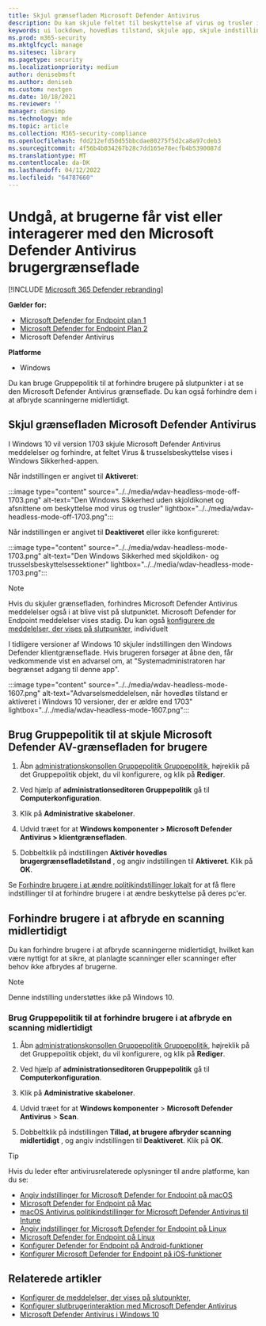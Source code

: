 ```yaml
---
title: Skjul grænsefladen Microsoft Defender Antivirus
description: Du kan skjule feltet til beskyttelse af virus og trusler i Windows Sikkerhed-appen.
keywords: ui lockdown, hovedløs tilstand, skjule app, skjule indstillinger, skjule grænseflade
ms.prod: m365-security
ms.mktglfcycl: manage
ms.sitesec: library
ms.pagetype: security
ms.localizationpriority: medium
author: denisebmsft
ms.author: deniseb
ms.custom: nextgen
ms.date: 10/18/2021
ms.reviewer: ''
manager: dansimp
ms.technology: mde
ms.topic: article
ms.collection: M365-security-compliance
ms.openlocfilehash: fdd212efd50d55bbcdae80275f5d2ca8a97cdeb3
ms.sourcegitcommit: 4f56b4b034267b28c7dd165e78ecfb4b5390087d
ms.translationtype: MT
ms.contentlocale: da-DK
ms.lasthandoff: 04/12/2022
ms.locfileid: "64787660"
---
```

# <a name="prevent-users-from-seeing-or-interacting-with-the-microsoft-defender-antivirus-user-interface"></a>Undgå, at brugerne får vist eller interagerer med den Microsoft Defender Antivirus brugergrænseflade

[!INCLUDE [Microsoft 365 Defender rebranding](../../includes/microsoft-defender.md)]


**Gælder for:**
- [Microsoft Defender for Endpoint plan 1](https://go.microsoft.com/fwlink/p/?linkid=2154037)
- [Microsoft Defender for Endpoint Plan 2](https://go.microsoft.com/fwlink/p/?linkid=2154037)
- Microsoft Defender Antivirus

**Platforme**
- Windows

Du kan bruge Gruppepolitik til at forhindre brugere på slutpunkter i at se den Microsoft Defender Antivirus grænseflade. Du kan også forhindre dem i at afbryde scanningerne midlertidigt.

## <a name="hide-the-microsoft-defender-antivirus-interface"></a>Skjul grænsefladen Microsoft Defender Antivirus

I Windows 10 vil version 1703 skjule Microsoft Defender Antivirus meddelelser og forhindre, at feltet Virus & trusselsbeskyttelse vises i Windows Sikkerhed-appen.

Når indstillingen er angivet til **Aktiveret**:

:::image type="content" source="../../media/wdav-headless-mode-off-1703.png" alt-text="Den Windows Sikkerhed uden skjoldikonet og afsnittene om beskyttelse mod virus og trusler" lightbox="../../media/wdav-headless-mode-off-1703.png":::

Når indstillingen er angivet til **Deaktiveret** eller ikke konfigureret:

:::image type="content" source="../../media/wdav-headless-mode-1703.png" alt-text="Den Windows Sikkerhed med skjoldikon- og trusselsbeskyttelsessektioner" lightbox="../../media/wdav-headless-mode-1703.png":::

> [!NOTE]
> Hvis du skjuler grænsefladen, forhindres Microsoft Defender Antivirus meddelelser også i at blive vist på slutpunktet. Microsoft Defender for Endpoint meddelelser vises stadig. Du kan også [konfigurere de meddelelser, der vises på slutpunkter](configure-notifications-microsoft-defender-antivirus.md), individuelt

I tidligere versioner af Windows 10 skjuler indstillingen den Windows Defender klientgrænseflade. Hvis brugeren forsøger at åbne den, får vedkommende vist en advarsel om, at "Systemadministratoren har begrænset adgang til denne app".

:::image type="content" source="../../media/wdav-headless-mode-1607.png" alt-text="Advarselsmeddelelsen, når hovedløs tilstand er aktiveret i Windows 10 versioner, der er ældre end 1703" lightbox="../../media/wdav-headless-mode-1607.png":::

## <a name="use-group-policy-to-hide-the-microsoft-defender-av-interface-from-users"></a>Brug Gruppepolitik til at skjule Microsoft Defender AV-grænsefladen for brugere

1. Åbn [administrationskonsollen Gruppepolitik Gruppepolitik](/previous-versions/windows/desktop/gpmc/group-policy-management-console-portal), højreklik på det Gruppepolitik objekt, du vil konfigurere, og klik på **Rediger**.

2. Ved hjælp af **administrationseditoren Gruppepolitik** gå til **Computerkonfiguration**.

3. Klik på **Administrative skabeloner**.

4. Udvid træet for at **Windows komponenter > Microsoft Defender Antivirus > klientgrænsefladen**.

5. Dobbeltklik på indstillingen **Aktivér hovedløs brugergrænsefladetilstand** , og angiv indstillingen til **Aktiveret**. Klik på **OK**.

Se [Forhindre brugere i at ændre politikindstillinger lokalt](configure-local-policy-overrides-microsoft-defender-antivirus.md) for at få flere indstillinger til at forhindre brugere i at ændre beskyttelse på deres pc'er.

## <a name="prevent-users-from-pausing-a-scan"></a>Forhindre brugere i at afbryde en scanning midlertidigt

Du kan forhindre brugere i at afbryde scanningerne midlertidigt, hvilket kan være nyttigt for at sikre, at planlagte scanninger eller scanninger efter behov ikke afbrydes af brugerne.

> [!NOTE]
> Denne indstilling understøttes ikke på Windows 10.

### <a name="use-group-policy-to-prevent-users-from-pausing-a-scan"></a>Brug Gruppepolitik til at forhindre brugere i at afbryde en scanning midlertidigt

1. Åbn [administrationskonsollen Gruppepolitik Gruppepolitik](/previous-versions/windows/desktop/gpmc/group-policy-management-console-portal), højreklik på det Gruppepolitik objekt, du vil konfigurere, og klik på **Rediger**.

2. Ved hjælp af **administrationseditoren Gruppepolitik** gå til **Computerkonfiguration**.

3. Klik på **Administrative skabeloner**.

4. Udvid træet for at **Windows komponenter** \> **Microsoft Defender Antivirus** \> **Scan**.

5. Dobbeltklik på indstillingen **Tillad, at brugere afbryder scanning midlertidigt** , og angiv indstillingen til **Deaktiveret**. Klik på **OK**.

> [!TIP]
> Hvis du leder efter antivirusrelaterede oplysninger til andre platforme, kan du se:
> - [Angiv indstillinger for Microsoft Defender for Endpoint på macOS](mac-preferences.md)
> - [Microsoft Defender for Endpoint på Mac](microsoft-defender-endpoint-mac.md)
> - [macOS Antivirus politikindstillinger for Microsoft Defender Antivirus til Intune](/mem/intune/protect/antivirus-microsoft-defender-settings-macos)
> - [Angiv indstillinger for Microsoft Defender for Endpoint på Linux](linux-preferences.md)
> - [Microsoft Defender for Endpoint på Linux](microsoft-defender-endpoint-linux.md)
> - [Konfigurer Defender for Endpoint på Android-funktioner](android-configure.md)
> - [Konfigurer Microsoft Defender for Endpoint på iOS-funktioner](ios-configure-features.md)

## <a name="related-articles"></a>Relaterede artikler

- [Konfigurer de meddelelser, der vises på slutpunkter,](configure-notifications-microsoft-defender-antivirus.md)
- [Konfigurer slutbrugerinteraktion med Microsoft Defender Antivirus](configure-end-user-interaction-microsoft-defender-antivirus.md)
- [Microsoft Defender Antivirus i Windows 10](microsoft-defender-antivirus-in-windows-10.md)
